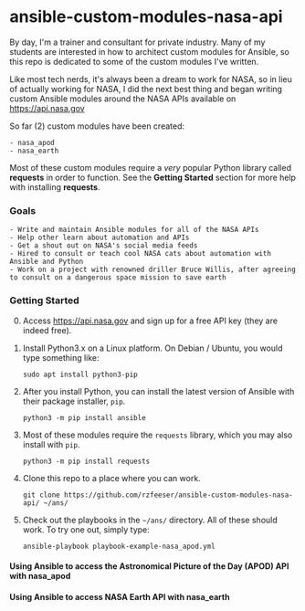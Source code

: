 # ansible-custom-modules-nasa-api
By day, I'm a trainer and consultant for private industry. Many of my students are interested in how to architect custom modules for Ansible, so this repo is dedicated to some of the custom modules I've written.

Like most tech nerds, it's always been a dream to work for NASA, so in lieu of actually working for NASA, I did the next best thing and began writing custom Ansible modules around the NASA APIs available on https://api.nasa.gov

So far (2) custom modules have been created:

    - nasa_apod
    - nasa_earth

Most of these custom modules require a *very* popular Python library called **requests** in order to function. See the **Getting Started** section for more help with installing **requests**.

### Goals

    - Write and maintain Ansible modules for all of the NASA APIs
    - Help other learn about automation and APIs
    - Get a shout out on NASA's social media feeds
    - Hired to consult or teach cool NASA cats about automation with Ansible and Python 
    - Work on a project with renowned driller Bruce Willis, after agreeing to consult on a dangerous space mission to save earth


### Getting Started

0. Access https://api.nasa.gov and sign up for a free API key (they are indeed free).

0. Install Python3.x on a Linux platform. On Debian / Ubuntu, you would type something like:

    `sudo apt install python3-pip`

0. After you install Python, you can install the latest version of Ansible with their package installer, `pip`.

    `python3 -m pip install ansible`

0. Most of these modules require the `requests` library, which you may also install with `pip`.

    `python3 -m pip install requests`

0. Clone this repo to a place where you can work.

    `git clone https://github.com/rzfeeser/ansible-custom-modules-nasa-api/ ~/ans/`

0. Check out the playbooks in the `~/ans/` directory. All of these should work. To try one out, simply type:

    `ansible-playbook playbook-example-nasa_apod.yml`

#### Using Ansible to access the Astronomical Picture of the Day (APOD) API with nasa_apod


#### Using Ansible to access NASA Earth API with nasa_earth
